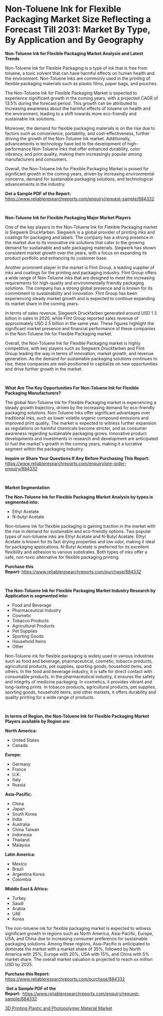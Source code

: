 <p><h1>Non-Toluene Ink for Flexible Packaging Market Size Reflecting a Forecast Till 2031: Market By Type, By Application and By Geography</h1></p><p><strong>Non-Toluene Ink for Flexible Packaging Market Analysis and Latest Trends</strong></p>
<p><p>Non-Toluene Ink for Flexible Packaging is a type of ink that is free from toluene, a toxic solvent that can have harmful effects on human health and the environment. Non-Toluene Inks are commonly used in the printing of flexible packaging materials such as plastic films, paper bags, and pouches.</p><p>The Non-Toluene Ink for Flexible Packaging Market is expected to experience significant growth in the coming years, with a projected CAGR of 13.5% during the forecast period. This growth can be attributed to increasing awareness about the harmful effects of toluene on health and the environment, leading to a shift towards more eco-friendly and sustainable ink solutions.</p><p>Moreover, the demand for flexible packaging materials is on the rise due to factors such as convenience, portability, and cost-effectiveness, further driving the growth of the Non-Toluene Ink market. Additionally, advancements in technology have led to the development of high-performance Non-Toluene Inks that offer enhanced durability, color vibrancy, and print quality, making them increasingly popular among manufacturers and consumers.</p><p>Overall, the Non-Toluene Ink for Flexible Packaging Market is poised for significant growth in the coming years, driven by increasing environmental concerns, demand for sustainable packaging solutions, and technological advancements in the industry.</p></p>
<p><strong>Get a Sample PDF of the Report:&nbsp;</strong> <a href="https://www.reliableresearchreports.com/enquiry/request-sample/884332">https://www.reliableresearchreports.com/enquiry/request-sample/884332</a></p>
<p>&nbsp;</p>
<p><strong>Non-Toluene Ink for Flexible Packaging Major Market Players</strong></p>
<p><p>One of the key players in the Non-Toluene Ink for Flexible Packaging market is Siegwerk Druckfarben. Siegwerk is a global provider of printing inks and coatings for packaging and labels. The company has a strong presence in the market due to its innovative ink solutions that cater to the growing demand for sustainable and safe packaging materials. Siegwerk has shown consistent market growth over the years, with a focus on expanding its product portfolio and enhancing its customer base.</p><p>Another prominent player in the market is Flint Group, a leading supplier of inks and coatings for the printing and packaging industry. Flint Group offers a wide range of Non-Toluene inks that are designed to meet the increasing requirements for high-quality and environmentally friendly packaging solutions. The company has a strong global presence and is known for its commitment to sustainability and innovation. Flint Group has been experiencing steady market growth and is expected to continue expanding its market share in the coming years.</p><p>In terms of sales revenue, Siegwerk Druckfarben generated around USD 1.3 billion in sales in 2020, while Flint Group reported sales revenue of approximately USD 2.5 billion in the same year. These figures highlight the significant market presence and financial performance of these companies in the Non-Toluene Ink for Flexible Packaging market.</p><p>Overall, the Non-Toluene Ink for Flexible Packaging market is highly competitive, with key players such as Siegwerk Druckfarben and Flint Group leading the way in terms of innovation, market growth, and revenue generation. As the demand for sustainable packaging solutions continues to rise, these companies are well-positioned to capitalize on new opportunities and drive further growth in the market.</p></p>
<p>&nbsp;</p>
<p><strong>What Are The Key Opportunities For Non-Toluene Ink for Flexible Packaging Manufacturers?</strong></p>
<p><p>The global Non-Toluene Ink for Flexible Packaging market is experiencing a steady growth trajectory, driven by the increasing demand for eco-friendly packaging solutions. Non-Toluene Inks offer significant advantages over traditional inks, such as lower volatile organic compound emissions and improved print quality. The market is expected to witness further expansion as regulations on harmful chemicals become stricter, and as consumer awareness regarding sustainable packaging grows. Innovative product developments and investments in research and development are anticipated to fuel the market's growth in the coming years, making it a lucrative segment within the packaging industry.</p></p>
<p><strong>Inquire or Share Your Questions If Any Before Purchasing This Report:</strong> <a href="https://www.reliableresearchreports.com/enquiry/pre-order-enquiry/884332">https://www.reliableresearchreports.com/enquiry/pre-order-enquiry/884332</a></p>
<p>&nbsp;</p>
<p><strong>Market Segmentation</strong></p>
<p><strong>The Non-Toluene Ink for Flexible Packaging Market Analysis by types is segmented into:</strong></p>
<p><ul><li>Ethyl Acetate</li><li>N-butyl Acetate</li></ul></p>
<p><p>Non-toluene ink for flexible packaging is gaining traction in the market with the rise in demand for sustainable and eco-friendly options. Two popular types of non-toluene inks are Ethyl Acetate and N-Butyl Acetate. Ethyl Acetate is known for its fast drying properties and low odor, making it ideal for packaging applications. N-Butyl Acetate is preferred for its excellent flexibility and adhesion to various substrates. Both types of inks offer a safe, non-toxic alternative for flexible packaging printing.</p></p>
<p><strong>Purchase this Report:&nbsp;</strong><a href="https://www.reliableresearchreports.com/purchase/884332">https://www.reliableresearchreports.com/purchase/884332</a></p>
<p>&nbsp;</p>
<p><strong>The Non-Toluene Ink for Flexible Packaging Market Industry Research by Application is segmented into:</strong></p>
<p><ul><li>Food and Beverage</li><li>Pharmaceutical Industry</li><li>Cosmetic</li><li>Tobacco Products</li><li>Agricultural Products</li><li>Pet Supplies</li><li>Sporting Goods</li><li>Household Items</li><li>Other</li></ul></p>
<p><p>Non-Toluene ink for flexible packaging is widely used in various industries such as food and beverage, pharmaceutical, cosmetic, tobacco products, agricultural products, pet supplies, sporting goods, household items, and others. In the food and beverage industry, it is safe for direct contact with consumable products. In the pharmaceutical industry, it ensures the safety and integrity of medicine packaging. In cosmetics, it provides vibrant and long-lasting prints. In tobacco products, agricultural products, pet supplies, sporting goods, household items, and other markets, it offers durability and quality printing for a wide range of products.</p></p>
<p>&nbsp;</p>
<p><strong>In terms of Region, the Non-Toluene Ink for Flexible Packaging Market Players available by Region are:</strong></p>
<p>
    <p> <strong> North America: </strong>
        <ul>
            <li>United States</li>
            <li>Canada</li>
        </ul>
        </p> 
    <p> <strong> Europe: </strong>
        <ul>
            <li>Germany</li>
            <li>France</li>
            <li>U.K.</li>
            <li>Italy</li>
            <li>Russia</li>
        </ul>
        </p> 
    <p> <strong> Asia-Pacific: </strong>
        <ul>
            <li>China</li>
            <li>Japan</li>
            <li>South Korea</li>
            <li>India</li>
            <li>Australia</li>
            <li>China Taiwan</li>
            <li>Indonesia</li>
            <li>Thailand</li>
            <li>Malaysia</li>
        </ul>
        </p> 
    <p> <strong> Latin America: </strong>
        <ul>
            <li>Mexico</li>
            <li>Brazil</li>
            <li>Argentina Korea</li>
            <li>Colombia</li>
        </ul>
        </p> 
    <p> <strong> Middle East & Africa: </strong>
        <ul>
            <li>Turkey</li>
            <li>Saudi</li>
            <li>Arabia</li>
            <li>UAE</li>
            <li>Korea</li>
        </ul>
    </p>
    </p>
<p><p>The non-toluene ink for flexible packaging market is expected to witness significant growth in regions such as North America, Asia-Pacific, Europe, USA, and China due to increasing consumer preference for sustainable packaging solutions. Among these regions, Asia-Pacific is anticipated to dominate the market with a market share of 35%, followed by North America with 25%, Europe with 20%, USA with 15%, and China with 5% market share. The overall market valuation is projected to reach xx million USD by 2025.</p></p>
<p><strong>Purchase this Report: </strong><a href="https://www.reliableresearchreports.com/purchase/884332">https://www.reliableresearchreports.com/purchase/884332</a></p>
<p>&nbsp;<strong>Get a Sample PDF of the Report:&nbsp;&nbsp;</strong><a href="https://www.reliableresearchreports.com/enquiry/request-sample/884332">https://www.reliableresearchreports.com/enquiry/request-sample/884332</a></p>
<p><strong></strong></p>
<p><p><a href="https://github.com/Angelnienowdseej3e45z3p8c/Market-Research-Report-List-1/blob/main/3d-printing-plastic-and-photopolymer-material-market.md">3D Printing Plastic and Photopolymer Material Market</a></p></p>
